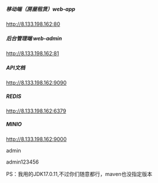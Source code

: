 ##### 移动端（房屋租赁）web-app 

http://8.133.198.162:80

##### 后台管理端  web-admin

http://8.133.198.162:81

##### API文档

http://8.133.198.162:9090

##### REDIS

http://8.133.198.162:6379

##### MINIO

http://8.133.198.162:9000

admin

admin123456



PS：我用的JDK17.0.11,不过你们随意都行，maven也没指定版本
